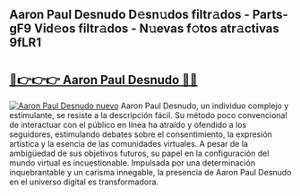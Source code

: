 ## Aaron Paul Desnudo D𝚎sn𝚞dos filtr𝚊dos - Parts-gF9 Vid𝚎os filtr𝚊dos - N𝚞evas f𝚘tos atr𝚊ctivas 9fLR1

# <h2><a href="http://mbden1e.tromn.icu/?c=Aaron+Paul+Desnudo">🔗👉👉👉 Aaron Paul Desnudo 🔗🔗</a></h2>

[![Aaron Paul Desnudo nuevo](https://i.imgur.com/pEAQMta.gif)](http://mbden1e.tromn.icu/?c=Aaron+Paul+Desnudo)
Aaron Paul Desnudo, un individuo complejo y estimulante, se resiste a la descripción fácil. Su método poco convencional de interactuar con el público en línea ha atraído y ofendido a los seguidores, estimulando debates sobre el consentimiento, la expresión artística y la esencia de las comunidades virtuales. A pesar de la ambigüedad de sus objetivos futuros, su papel en la configuración del mundo virtual es incuestionable. Impulsada por una determinación inquebrantable y un carisma innegable, la presencia de Aaron Paul Desnudo en el universo digital es transformadora.
